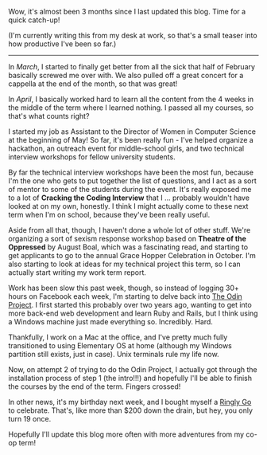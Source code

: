 Wow, it's almost been 3 months since I last updated this blog. Time for a quick catch-up!

(I'm currently writing this from my desk at work, so that's a small teaser into how productive I've been so far.)

---

In *March*, I started to finally get better from all the sick that half of February basically screwed me over with. We also pulled off a great concert for a cappella at the end of the month, so that was great!

In *April*, I basically worked hard to learn all the content from the 4 weeks in the middle of the term where I learned nothing. I passed all my courses, so that's what counts right?

I started my job as Assistant to the Director of Women in Computer Science at the beginning of May! So far, it's been really fun - I've helped organize a hackathon, an outreach event for middle-school girls, and two technical interview workshops for fellow university students.

By far the technical interview workshops have been the most fun, because I'm the one who gets to put together the list of questions, and I act as a sort of mentor to some of the students during the event. It's really exposed me to a lot of **Cracking the Coding Interview** that I ... probably wouldn't have looked at on my own, honestly. I think I might actually come to these next term when I'm on school, because they've been really useful.

Aside from all that, though, I haven't done a whole lot of other stuff. We're organizing a sort of sexism response workshop based on **Theatre of the Oppressed** by August Boal, which was a fascinating read, and starting to get applicants to go to the annual Grace Hopper Celebration in October. I'm also starting to look at ideas for my technical project this term, so I can actually start writing my work term report.

Work has been slow this past week, though, so instead of logging 30+ hours on Facebook each week, I'm starting to delve back into [The Odin Project](https://www.theodinproject.com/). I first started this probably over two years ago, wanting to get into more back-end web development and learn Ruby and Rails, but I think using a Windows machine just made everything so. Incredibly. Hard.

Thankfully, I work on a Mac at the office, and I've pretty much fully transitioned to using Elementary OS at home (although my Windows partition still exists, just in case). Unix terminals rule my life now.

Now, on attempt 2 of trying to do the Odin Project, I actually got through the installation process of step 1 (the intro!!!) and hopefully I'll be able to finish the courses by the end of the term. Fingers crossed!

In other news, it's my birthday next week, and I bought myself a [Ringly Go](https://ringly.com/products/go) to celebrate. That's, like more than $200 down the drain, but hey, you only turn 19 once.

Hopefully I'll update this blog more often with more adventures from my co-op term!
